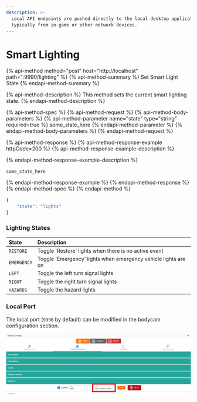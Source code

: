 ```yaml
---
description: >-
  Local API endpoints are pushed directly to the local desktop application,
  typically from in-game or other network devices.
---
```


# Smart Lighting

{% api-method method="post" host="http://localhost" path=":9990/lighting" %}
{% api-method-summary %}
Set Smart Light State
{% endapi-method-summary %}

{% api-method-description %}
This method sets the current smart lighting state.
{% endapi-method-description %}

{% api-method-spec %}
{% api-method-request %}
{% api-method-body-parameters %}
{% api-method-parameter name="state" type="string" required=true %}
some\_state\_here
{% endapi-method-parameter %}
{% endapi-method-body-parameters %}
{% endapi-method-request %}

{% api-method-response %}
{% api-method-response-example httpCode=200 %}
{% api-method-response-example-description %}

{% endapi-method-response-example-description %}

```
some_state_here
```
{% endapi-method-response-example %}
{% endapi-method-response %}
{% endapi-method-spec %}
{% endapi-method %}

```javascript
{
    "state": "lights"
}
```

### Lighting States

| State | Description |
| :--- | :--- |
| `RESTORE` | Toggle 'Restore' lights when there is no active event |
| `EMERGENCY` | Toggle 'Emergency' lights when emergency vehicle lights are on |
| `LEFT` | Toggle the left turn signal lights |
| `RIGHT` | Toggle the right turn signal lights |
| `HAZARDS` | Toggle the hazard lights |

### Local Port

The local port \(`9990` by default\) can be modified in the bodycam configuration section.

![Sonoran CAD - Bodycam Port](../../../../.gitbook/assets/image%20%28272%29.png)

